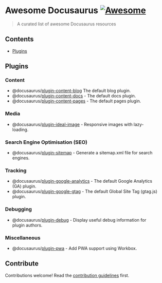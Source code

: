 # Awesome Docusaurus [![Awesome](https://awesome.re/badge.svg)](https://awesome.re)

> A curated list of awesome Docusaurus resources


## Contents

- [Plugins](#plugins)

## Plugins

### Content

- @docusaurus/[plugin-content-blog](https://docusaurus.io/docs/api/plugins/@docusaurus/plugin-content-blog) The default blog plugin.
- @docusaurus/[plugin-content-docs](https://docusaurus.io/docs/api/plugins/@docusaurus/plugin-content-docs) - The default docs plugin.
- @docusaurus/[plugin-content-pages](https://docusaurus.io/docs/api/plugins/@docusaurus/plugin-content-pages) - The default pages plugin.

### Media

- @docusaurus/[plugin-ideal-image](https://docusaurus.io/docs/api/plugins/@docusaurus/plugin-ideal-image) - Responsive images with lazy-loading.

### Search Engine Optimisation (SEO)

- @docusaurus/[plugin-sitemap](https://docusaurus.io/docs/api/plugins/@docusaurus/plugin-sitemap) - Generate a sitemap.xml file for search engines.

### Tracking

- @docusaurus/[plugin-google-analytics](https://docusaurus.io/docs/api/plugins/@docusaurus/plugin-google-analytics) - The default Google Analytics (GA) plugin.
- @docusaurus/[plugin-google-gtag](https://docusaurus.io/docs/api/plugins/@docusaurus/plugin-google-gtag) - The default Global Site Tag (gtag.js) plugin.

### Debugging

- @docusaurus/[plugin-debug](https://docusaurus.io/docs/api/plugins/@docusaurus/plugin-debug) - Display useful debug information for plugin authors.

### Miscellaneous

- @docusaurus/[plugin-pwa](https://docusaurus.io/docs/api/plugins/@docusaurus/plugin-pwa) - Add PWA support using Workbox.


## Contribute

Contributions welcome! Read the [contribution guidelines](contributing.md) first.
